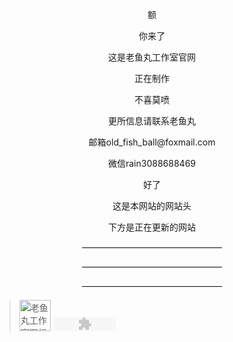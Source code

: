 <html xmlns="http://www.w3.org/1999/xhtml">
<head>
<meta http-equiv="Content-Type" content="text/html; charset=gb2312" />
<title>无标题文档</title>
</head>

<body>
<p align="center">
额</p>
<p align="center">你来了</p>
<p align="center">这是老鱼丸工作室官网</p>
<p align="center">正在制作</p>
<p align="center">
不喜莫喷</p>
<p align="center">更所信息请联系老鱼丸</p>
<p align="center">邮箱old_fish_ball@foxmail.com</p>
<p align="center">微信rain3088688469</p>
<p align="center">好了</p>
<p align="center">这是本网站的网站头</p>
<p align="center"> 下方是正在更新的网站</p>
<p align="center">————————————————</p>
<p align="center">
————————————————</p>
<p align="center">————————————————</p>
<blockquote>
  <p align="left"><img name="ofbs" src="" width="50" height="50" alt="老鱼丸工作室图标（暂缺）"> 
    <object classid="clsid:D27CDB6E-AE6D-11cf-96B8-444553540000" codebase="http://download.macromedia.com/pub/shockwave/cabs/flash/swflash.cab#version=5,0,0,0" width="100" height="23">
      <param name="BGCOLOR" value="">
      <param name="movie" value="button1.swf">
      <param name="quality" value="high">
      <embed src="button1.swf" quality="high" pluginspage="http://www.macromedia.com/shockwave/download/index.cgi?P1_Prod_Version=ShockwaveFlash" type="application/x-shockwave-flash" width="100" height="23" ></embed>
    </object>
  </p>
</blockquote>
</body>
</html>
